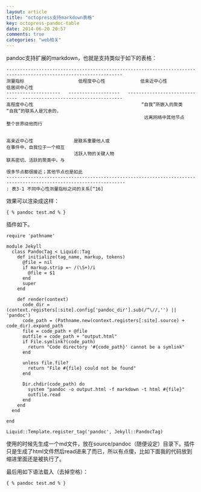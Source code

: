 ```yaml
---
layout: article
title: "octopress支持markdown表格"
key: octopress-pandoc-table
date: 2014-06-20 20:57
comments: true
categories: "web相关"
---
```




   pandoc支持扩展的markdown，也就是支持类似于如下的表格：

	-----------------------------------------------------------------------------------------------------------------
	测量指标                    低程度中心性             低亲近中心性                      低居间中心性
	--------------------   -------------------   -----------------------------  -------------------------------------
	高程度中心性                                        “自我”所嵌入的聚类                “自我”的联系人是冗余的，
	                                                   远离网络中其他节点                整个世界绕他而行


	高亲近中心性               是联系重要他人或                                       在事件中，自我位于一个相互
	                         活跃人物的关键人物                                     联系密切、活跃的聚类中，与
	                                                                             很多节点都很接近；其他节点也是如此
	------------------------------------------------------------------------------------------------------------------
	: 表3-1 不同中心性测量指标之间的关系[^16]
  
  效果可以渲染成这样：

  	{ % pandoc test.md % }

<!--more-->

  插件如下。

	require 'pathname'

	module Jekyll
	  class PandocTag < Liquid::Tag
	    def initialize(tag_name, markup, tokens)
	      @file = nil
	      if markup.strip =~ /(\S+)/i
	        @file = $1
	      end
	      super
	    end

	    def render(context)
	      code_dir = (context.registers[:site].config['pandoc_dir'].sub(/^\//,'') || 'pandoc')
	      code_path = (Pathname.new(context.registers[:site].source) + code_dir).expand_path
	      file = code_path + @file
	      outfile = code_path + "output.html"
	      if File.symlink?(code_path)
	        return "Code directory '#{code_path}' cannot be a symlink"
	      end

	      unless file.file?
	        return "File #{file} could not be found"
	      end
	      
	      Dir.chdir(code_path) do
	        system "pandoc -o output.html -f markdown -t html #{file}"
	        outfile.read
	      end
	    end
	  end

	end

	Liquid::Template.register_tag('pandoc', Jekyll::PandocTag)

  使用的时候先生成一个md文件，放在source/pandoc（随便设定）目录下。插件只是生成了html文件然后read进来了而已，所以有点傻，比如下面我的代码放到缩进里面还是被执行了。

  最后用如下语法载入（去掉空格）：

  	{ % pandoc test.md % }
